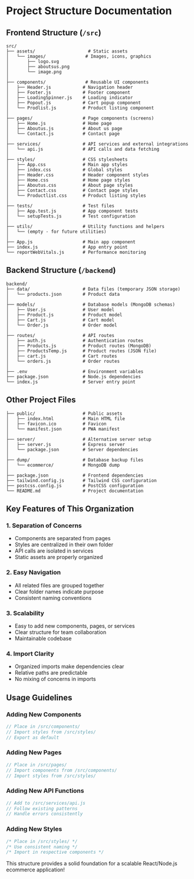 # Project Structure Documentation

## Frontend Structure (`/src`)

```
src/
├── assets/                    # Static assets
│   └── images/               # Images, icons, graphics
│       ├── logo.svg
│       ├── aboutsus.png
│       └── image.png
│
├── components/               # Reusable UI components
│   ├── Header.js            # Navigation header
│   ├── Footer.js            # Footer component
│   ├── LoadingSpinner.js    # Loading indicator
│   ├── Popout.js            # Cart popup component
│   └── Prodlist.js          # Product listing component
│
├── pages/                   # Page components (screens)
│   ├── Home.js              # Home page
│   ├── Aboutus.js           # About us page
│   └── Contact.js           # Contact page
│
├── services/                # API services and external integrations
│   └── api.js               # API calls and data fetching
│
├── styles/                  # CSS stylesheets
│   ├── App.css              # Main app styles
│   ├── index.css            # Global styles
│   ├── Header.css           # Header component styles
│   ├── Home.css             # Home page styles
│   ├── Aboutus.css          # About page styles
│   ├── Contact.css          # Contact page styles
│   └── Productlist.css      # Product listing styles
│
├── tests/                   # Test files
│   ├── App.test.js          # App component tests
│   └── setupTests.js        # Test configuration
│
├── utils/                   # Utility functions and helpers
│   └── (empty - for future utilities)
│
├── App.js                   # Main app component
├── index.js                 # App entry point
└── reportWebVitals.js       # Performance monitoring
```

## Backend Structure (`/backend`)

```
backend/
├── data/                    # Data files (temporary JSON storage)
│   └── products.json        # Product data
│
├── models/                  # Database models (MongoDB schemas)
│   ├── User.js              # User model
│   ├── Product.js           # Product model
│   ├── Cart.js              # Cart model
│   └── Order.js             # Order model
│
├── routes/                  # API routes
│   ├── auth.js              # Authentication routes
│   ├── Products.js          # Product routes (MongoDB)
│   ├── ProductsTemp.js      # Product routes (JSON file)
│   ├── cart.js              # Cart routes
│   └── orders.js            # Order routes
│
├── .env                     # Environment variables
├── package.json             # Node.js dependencies
└── index.js                 # Server entry point
```

## Other Project Files

```
├── public/                  # Public assets
│   ├── index.html           # Main HTML file
│   ├── favicon.ico          # Favicon
│   └── manifest.json        # PWA manifest
│
├── server/                  # Alternative server setup
│   ├── server.js            # Express server
│   └── package.json         # Server dependencies
│
├── dump/                    # Database backup files
│   └── ecommerce/           # MongoDB dump
│
├── package.json             # Frontend dependencies
├── tailwind.config.js       # Tailwind CSS configuration
├── postcss.config.js        # PostCSS configuration
└── README.md                # Project documentation
```

## Key Features of This Organization

### 1. **Separation of Concerns**
- Components are separated from pages
- Styles are centralized in their own folder
- API calls are isolated in services
- Static assets are properly organized

### 2. **Easy Navigation**
- All related files are grouped together
- Clear folder names indicate purpose
- Consistent naming conventions

### 3. **Scalability**
- Easy to add new components, pages, or services
- Clear structure for team collaboration
- Maintainable codebase

### 4. **Import Clarity**
- Organized imports make dependencies clear
- Relative paths are predictable
- No mixing of concerns in imports

## Usage Guidelines

### Adding New Components
```javascript
// Place in /src/components/
// Import styles from /src/styles/
// Export as default
```

### Adding New Pages
```javascript
// Place in /src/pages/
// Import components from /src/components/
// Import styles from /src/styles/
```

### Adding New API Functions
```javascript
// Add to /src/services/api.js
// Follow existing patterns
// Handle errors consistently
```

### Adding New Styles
```css
/* Place in /src/styles/ */
/* Use consistent naming */
/* Import in respective components */
```

This structure provides a solid foundation for a scalable React/Node.js ecommerce application!
